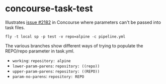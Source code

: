 # concourse-task-test

Illustrates [issue #2182](https://github.com/concourse/concourse/issues/2182) in Concourse where parameters can't be passed into task files.

`fly -t local sp -p test -v repo=alpine -c pipeline.yml`

The various branches show different ways of trying to populate the REPO/repo parameter in task.yml.
*  `working`: `repository: alpine`
*  `lower-param-parens`: `repository: ((repo))`
*  `upper-param-parens`: `repository: ((REPO))`
*  `param-no-parens`: `repository: REPO`
